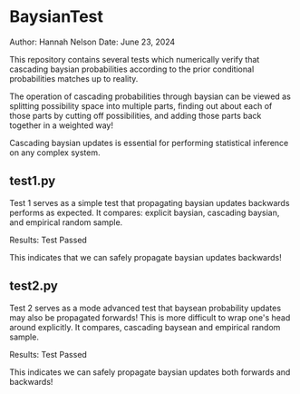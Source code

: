 # BaysianTest

Author: Hannah Nelson
Date: June 23, 2024

This repository contains several tests which numerically verify that cascading baysian probabilities according to the prior conditional probabilities matches up to reality.

The operation of cascading probabilities through baysian can be viewed as splitting possibility space into multiple parts, finding out about each of those parts by cutting off possibilities, and adding those parts back together in a weighted way!

Cascading baysian updates is essential for performing statistical inference on any complex system.

## test1.py

Test 1 serves as a simple test that propagating baysian updates backwards performs as expected. It compares: explicit baysian, cascading baysian, and empirical random sample.

Results: Test Passed

This indicates that we can safely propagate baysian updates backwards!

## test2.py

Test 2 serves as a mode advanced test that baysean probability updates may also be propagated forwards! This is more difficult to wrap one's head around explicitly. It compares, cascading baysean and empirical random sample.

Results: Test Passed

This indicates we can safely propagate baysian updates both forwards and backwards!
